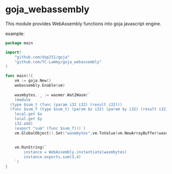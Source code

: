 # goja_webassembly

This module provides WebAssembly functions into goja javascript engine.

example:
```go
package main

import(
    "github.com/dop251/goja"
    "github.com/YC-Lammy/goja_webassembly"
)

func main(){
    vm := goja.New()
    webassembly.Enable(vm)
    
    wasmbytes, _ := wasmer.Wat2Wasm(`
    (module
  (type $sum_t (func (param i32 i32) (result i32)))
  (func $sum_f (type $sum_t) (param $x i32) (param $y i32) (result i32)
    local.get $x
    local.get $y
    i32.add)
    (export "sum" (func $sum_f)))`)
    vm.GlobalObject().Set("wasmbytes",vm.ToValue(vm.NewArrayBuffer(wasmbytes)))
  
    
    vm.RunString(`
        instance = WebAssembly.instantiate(wasmbytes)
        instance.exports.sum(3,4)
    `)
}
```
